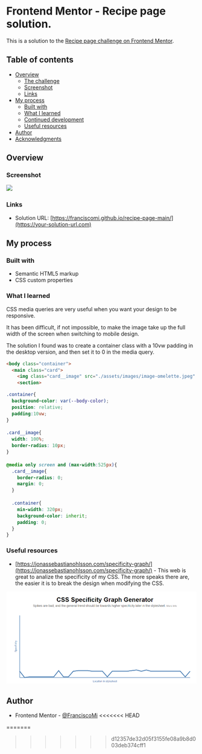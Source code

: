 # Frontend Mentor - Recipe page solution.

This is a solution to the [Recipe page challenge on Frontend Mentor](https://www.frontendmentor.io/challenges/recipe-page-KiTsR8QQKm). 

## Table of contents

- [Overview](#overview)
  - [The challenge](#the-challenge)
  - [Screenshot](#screenshot)
  - [Links](#links)
- [My process](#my-process)
  - [Built with](#built-with)
  - [What I learned](#what-i-learned)
  - [Continued development](#continued-development)
  - [Useful resources](#useful-resources)
- [Author](#author)
- [Acknowledgments](#acknowledgments)


## Overview

### Screenshot

![](./design/screenshot.jpg)


### Links

- Solution URL: [https://franciscomi.github.io/recipe-page-main/](https://your-solution-url.com)

## My process

### Built with

- Semantic HTML5 markup
- CSS custom properties


### What I learned

CSS media queries are very useful when you want your design to be responsive.

It has been difficult, if not impossible, to make the image take up the full width of the screen when switching to mobile design.

The solution I found was to create a container class with a 10vw padding in the desktop version, and then set it to 0 in the media query.

```html
<body class="container">
  <main class="card">
    <img class="card__image" src="./assets/images/image-omelette.jpeg" alt="image-omelette">
    <section>
```

```css
.container{
  background-color: var(--body-color);
  position: relative;
  padding:10vw;
}

.card__image{
  width: 100%;
  border-radius: 10px;
}

@media only screen and (max-width:525px){
  .card__image{
    border-radius: 0;
    margin: 0;
  }

  .container{
    min-width: 320px;
    background-color: inherit;
    padding: 0;
  }
}
```

### Useful resources

- [https://jonassebastianohlsson.com/specificity-graph/](https://jonassebastianohlsson.com/specificity-graph/) - This web is great to analize the specificity of my CSS. The more speaks there are, the easier it is to break the design when modifying the CSS.

![](./design/CSS_Specificity.png)


## Author

- Frontend Mentor - [@FranciscoMi](https://www.frontendmentor.io/profile/FranciscoMi)
<<<<<<< HEAD


=======
>>>>>>> d12357de32d05f3155fe08a9b8d003deb374cff1
